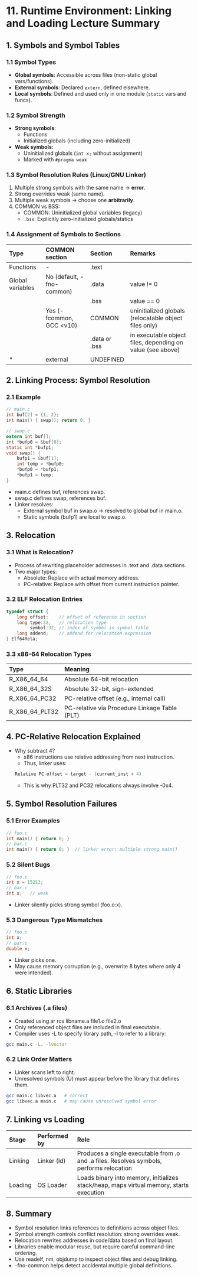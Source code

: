 # **11. Runtime Environment: Linking and Loading Lecture Summary**

## **1. Symbols and Symbol Tables**
### **1.1 Symbol Types**
- **Global symbols**: Accessible across files (non-static global vars/functions).
- **External symbols**: Declared `extern`, defined elsewhere.
- **Local symbols**: Defined and used only in one module (`static` vars and funcs).

### **1.2 Symbol Strength**
- **Strong symbols**:
  - Functions
  - Initialized globals (including zero-initialized)
- **Weak symbols**:
  - Uninitialized globals (`int x;` without assignment)
  - Marked with `#pragma weak`

### **1.3 Symbol Resolution Rules (Linux/GNU Linker)**
1. Multiple strong symbols with the same name → **error**.
2. Strong overrides weak (same name).
3. Multiple weak symbols → choose one **arbitrarily**.
4. COMMON vs BSS:
   - COMMON: Uninitialized global variables (legacy)
   - `.bss`: Explicitly zero-initialized globals/statics

### **1.4 Assignment of Symbols to Sections**
| Type | COMMON section | Section | Remarks |
|:---  |:--- |:--- |:--- |
| Functions | - | .text |  |
| Global variables | No (default, -fno-common) | .data | value != 0 |
|  |  | .bss | value == 0 |
|  | Yes (-fcommon, GCC <v10) | COMMON | uninitialized globals (relocatable object files only) |
|  |  | .data or .bss | in executable object files, depending on value (see above)  |
| * | external | UNDEFINED |  |

## 2. **Linking Process: Symbol Resolution**
### **2.1 Example**
```c
// main.c
int buf[2] = {1, 2};
int main() { swap(); return 0; }

// swap.c
extern int buf[];
int *bufp0 = &buf[0];
static int *bufp1;
void swap() {
    bufp1 = &buf[1];
    int temp = *bufp0;
    *bufp0 = *bufp1;
    *bufp1 = temp;
}
```
- main.c defines buf, references swap.
- swap.c defines swap, references buf.
- Linker resolves:
  - External symbol buf in swap.o &rarr; resolved to global buf in main.o.
  - Static symbols (bufp1) are local to swap.o.

## **3.  Relocation**
### **3.1 What is Relocation?**
- Process of rewriting placeholder addresses in .text and .data sections.
- Two major types:
  - Absolute: Replace with actual memory address.
  - PC-relative: Replace with offset from current instruction pointer.

### **3.2 ELF Relocation Entries**
```c
typedef struct {
    long offset;    // offset of reference in section
    long type:32,   // relocation type
         symbol:32; // index of symbol in symbol table
    long addend;    // addend for relocation expression
} Elf64Rela;
```

### **3.3 x86-64 Relocation Types**

| Type | Meaning |
|:---  |:--- |
| R_X86_64_64 | Absolute 64-bit relocation |
| R_X86_64_32S | Absolute 32-bit, sign-extended |
| R_X86_64_PC32 | PC-relative offset (e.g., internal call) |
| R_X86_64_PLT32 | PC-relative via Procedure Linkage Table (PLT) |

## **4. PC-Relative Relocation Explained**
- Why subtract 4?
  - x86 instructions use relative addressing from next instruction.
  - Thus, linker uses:
  ```c
  Relative PC-offset = target - (current_inst + 4)
  ```
  - This is why PLT32 and PC32 relocations always involve -0x4.

## **5. Symbol Resolution Failures**
### **5.1 Error Examples**
```c
// foo.c
int main() { return 0; }
// bar.c
int main() { return 0; }  // linker error: multiple strong main()
```

### **5.2 Silent Bugs**
```c
// foo.c
int x = 15213;
// bar.c
int x;   // weak
```
- Linker silently picks strong symbol (foo.o:x).

### **5.3 Dangerous Type Mismatches**
```c
// foo.c
int x;
// bar.c
double x;
```
- Linker picks one.
- May cause memory corruption (e.g., overwrite 8 bytes where only 4 were intended).

## **6. Static Libraries**
### **6.1 Archives (.a files)**
- Created using ar rcs libname.a file1.o file2.o
- Only referenced object files are included in final executable.
- Compiler uses -L to specify library path, -l to refer to a library:
```bash
gcc main.c -L. -lvector
```

### **6.2 Link Order Matters**
- Linker scans left to right.
- Unresolved symbols (U) must appear before the library that defines them.
```bash
gcc main.c libvec.a   # correct
gcc libvec.a main.c   # may cause unresolved symbol error
```

## **7. Linking vs Loading**

| Stage | Performed by | Role |
|:--- |:--- |:--- |
| Linking | Linker (ld) | Produces a single executable from .o and .a files. Resolves symbols, performs relocation |
| Loading | OS Loader | Loads binary into memory, initializes stack/heap, maps virtual memory, starts execution |

## **8. Summary**
- Symbol resolution links references to definitions across object files.
- Symbol strength controls conflict resolution: strong overrides weak.
- Relocation rewrites addresses in code/data based on final layout.
- Libraries enable modular reuse, but require careful command-line ordering.
- Use readelf, nm, objdump to inspect object files and debug linking.
- -fno-common helps detect accidental multiple global definitions.